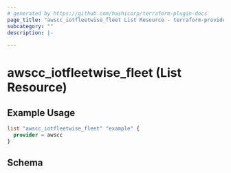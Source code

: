 ```yaml
---
# generated by https://github.com/hashicorp/terraform-plugin-docs
page_title: "awscc_iotfleetwise_fleet List Resource - terraform-provider-awscc"
subcategory: ""
description: |-
  
---
```


# awscc_iotfleetwise_fleet (List Resource)



## Example Usage

```terraform
list "awscc_iotfleetwise_fleet" "example" {
  provider = awscc
}
```

<!-- schema generated by tfplugindocs -->
## Schema
